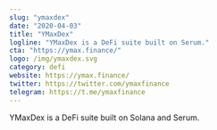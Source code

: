 ```yaml
---
slug: "ymaxdex"
date: "2020-04-03"
title: "YMaxDex"
logline: "YMaxDex is a DeFi suite built on Serum."
cta: "https://ymax.finance/"
logo: /img/ymaxdex.svg
category: defi
website: https://ymax.finance/
twitter: https://twitter.com/ymaxfinance
telegram: https://t.me/ymaxfinance
---
```


YMaxDex is a DeFi suite built on Solana and Serum.
